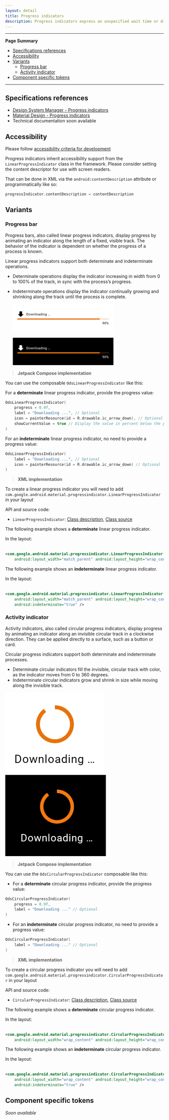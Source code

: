 ```yaml
---
layout: detail
title: Progress indicators
description: Progress indicators express an unspecified wait time or display the length of a process.
---
```


---

**Page Summary**

* [Specifications references](#specifications-references)
* [Accessibility](#accessibility)
* [Variants](#variants)
    * [Progress bar](#progress-bar)
    * [Activity indicator](#activity-indicator)
* [Component specific tokens](#component-specific-tokens)

---

## Specifications references

- [Design System Manager - Progress indicators](https://system.design.orange.com/0c1af118d/p/92aec5-progress-indicators------/b/33faf7)
- [Material Design - Progress indicators](https://material.io/components/progress-indicators/)
- Technical documentation soon available

## Accessibility

Please follow [accessibility criteria for development](https://a11y-guidelines.orange.com/en/mobile/android/development/)

Progress indicators inherit accessibility support from the `LinearProgressIndicator` class in the framework.
Please consider setting the content descriptor for use with screen readers.

That can be done in XML via the `android:contentDescription` attribute or programmatically like so:

```kotlin
progressIndicator.contentDescription = contentDescription
```

## Variants

### Progress bar

Progress bars, also called linear progress indicators, display progress by animating an indicator along the length of a fixed,
visible track. The behavior of the indicator is dependent on whether the progress of a process is
known.

Linear progress indicators support both determinate and indeterminate operations.

* Determinate operations display the indicator increasing in width
  from 0 to 100% of the track, in sync with the process’s progress.
* Indeterminate operations display the indicator continually growing
  and shrinking along the track until the process is complete.

  ![Progress bar light](images/progress_linear_light.png)

  ![Progress bar dark](images/progress_linear_dark.png)

> **Jetpack Compose implementation**

You can use the composable `OdsLinearProgressIndicator` like this:

For a **determinate** linear progress indicator, provide the progress value:

```kotlin
OdsLinearProgressIndicator(
    progress = 0.9f,
    label = "Downloading ...", // Optional
    icon = painterResource(id = R.drawable.ic_arrow_down), // Optional
    showCurrentValue = true // Display the value in percent below the progress bar if set to true
)
```

For an **indeterminate** linear progress indicator, no need to provide a progress value:

```kotlin
OdsLinearProgressIndicator(
    label = "Downloading ...", // Optional
    icon = painterResource(id = R.drawable.ic_arrow_down) // Optional
)
```

> **XML implementation**

To create a linear progress indicator you will need to
add `com.google.android.material.progressindicator.LinearProgressIndicator` in your layout

API and source code:

* `LinearProgressIndicator`: [Class description](https://developer.android.com/reference/com/google/android/material/progressindicator/LinearProgressIndicator), [Class source](https://github.com/material-components/material-components-android/tree/master/lib/java/com/google/android/material/progressindicator/LinearProgressIndicator.java)

The following example shows a **determinate** linear progress indicator.

In the layout:

```xml

<com.google.android.material.progressindicator.LinearProgressIndicator
    android:layout_width="match_parent" android:layout_height="wrap_content" />
```

The following example shows an **indeterminate** linear progress indicator.

In the layout:

```xml

<com.google.android.material.progressindicator.LinearProgressIndicator
    android:layout_width="match_parent" android:layout_height="wrap_content"
    android:indeterminate="true" />
```

### Activity indicator

Activity indicators, also called circular progress indicators, display progress by animating an indicator along an
invisible circular track in a clockwise direction. They can be applied directly
to a surface, such as a button or card.

Circular progress indicators support both determinate and indeterminate
processes.

* Determinate circular indicators fill the invisible, circular track with
  color, as the indicator moves from 0 to 360 degrees.
* Indeterminate circular indicators grow and shrink in size while moving along
  the invisible track.

![Activity indicator light](images/progress_circular_light.png)  ![Activity indicator dark](images/progress_circular_dark.png)

> **Jetpack Compose implementation**

You can use the `OdsCircularProgressIndicator` composable like this:

- For a **determinate** circular progress indicator, provide the progress value:

```kotlin
OdsCircularProgressIndicator(
    progress = 0.9f, 
    label = "Downloading ..." // Optional
)
```

- For an **indeterminate** circular progress indicator, no need to provide a progress value:

```kotlin
OdsCircularProgressIndicator(
    label = "Downloading ..." // Optional
)
```

> **XML implementation**

To create a circular progress indicator you will need to
add `com.google.android.material.progressindicator.CircularProgressIndicator` in your layout

API and source code:

* `CircularProgressIndicator`: [Class description](https://developer.android.com/reference/com/google/android/material/progressindicator/CircularProgressIndicator), [Class source](https://github.com/material-components/material-components-android/tree/master/lib/java/com/google/android/material/progressindicator/CircularProgressIndicator.java)

The following example shows a **determinate** circular progress indicator.

In the layout:

```xml

<com.google.android.material.progressindicator.CircularProgressIndicator
    android:layout_width="wrap_content" android:layout_height="wrap_content" />
```

The following example shows an **indeterminate** circular progress indicator.

In the layout:

```xml

<com.google.android.material.progressindicator.CircularProgressIndicator
    android:layout_width="wrap_content" android:layout_height="wrap_content"
    android:indeterminate="true" />
```

## Component specific tokens

_Soon available_
